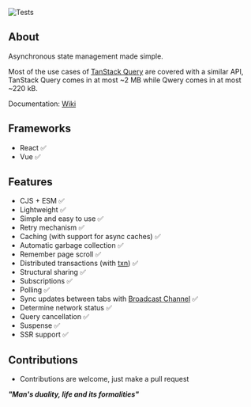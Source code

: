 ![Tests](https://github.com/nmathew98/qwery/actions/workflows/main.yml/badge.svg)

## About

Asynchronous state management made simple.

Most of the use cases of [TanStack Query](https://tanstack.com/query/latest/) are covered with a similar API, TanStack Query comes in at most ~2 MB while Qwery comes in at most ~220 kB.

Documentation: [Wiki](https://github.com/nmathew98/qwery/wiki/Introduction)

## Frameworks

-   React ✅
-   Vue ✅

## Features

-   CJS + ESM ✅
-   Lightweight ✅
-   Simple and easy to use ✅
-   Retry mechanism ✅
-   Caching (with support for async caches) ✅
-   Automatic garbage collection ✅
-   Remember page scroll ✅
-   Distributed transactions (with [txn](https://www.npmjs.com/package/@b.s/txn)) ✅
-   Structural sharing ✅
-   Subscriptions ✅
-   Polling ✅
-   Sync updates between tabs with [Broadcast Channel](https://developer.mozilla.org/en-US/docs/Web/API/Broadcast_Channel_API) ✅
-   Determine network status ✅
-   Query cancellation ✅
-   Suspense ✅
-   SSR support ✅

## Contributions

-   Contributions are welcome, just make a pull request

**_"Man's duality, life and its formalities"_**
